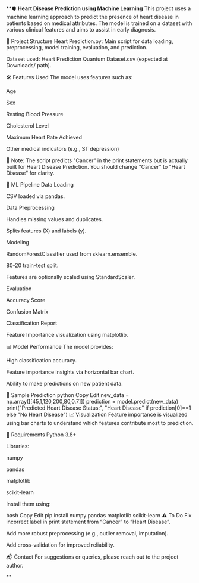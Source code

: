 ****🫀 Heart Disease Prediction using Machine Learning**
This project uses a machine learning approach to predict the presence of heart disease in patients based on medical attributes. The model is trained on a dataset with various clinical features and aims to assist in early diagnosis.

📂 Project Structure
Heart Prediction.py: Main script for data loading, preprocessing, model training, evaluation, and prediction.

Dataset used: Heart Prediction Quantum Dataset.csv (expected at Downloads/ path).

🛠️ Features Used
The model uses features such as:

Age

Sex

Resting Blood Pressure

Cholesterol Level

Maximum Heart Rate Achieved

Other medical indicators (e.g., ST depression)

📌 Note: The script predicts "Cancer" in the print statements but is actually built for Heart Disease Prediction. You should change "Cancer" to "Heart Disease" for clarity.

🧪 ML Pipeline
Data Loading

CSV loaded via pandas.

Data Preprocessing

Handles missing values and duplicates.

Splits features (X) and labels (y).

Modeling

RandomForestClassifier used from sklearn.ensemble.

80-20 train-test split.

Features are optionally scaled using StandardScaler.

Evaluation

Accuracy Score

Confusion Matrix

Classification Report

Feature Importance visualization using matplotlib.

📊 Model Performance
The model provides:

High classification accuracy.

Feature importance insights via horizontal bar chart.

Ability to make predictions on new patient data.

🧠 Sample Prediction
python
Copy
Edit
new_data = np.array([[45,1,120,200,80,0.7]])
prediction = model.predict(new_data)
print("Predicted Heart Disease Status:", "Heart Disease" if prediction[0]==1 else "No Heart Disease")
📈 Visualization
Feature importance is visualized using bar charts to understand which features contribute most to prediction.

🧰 Requirements
Python 3.8+

Libraries:

numpy

pandas

matplotlib

scikit-learn

Install them using:

bash
Copy
Edit
pip install numpy pandas matplotlib scikit-learn
⚠️ To Do
Fix incorrect label in print statement from “Cancer” to “Heart Disease”.

Add more robust preprocessing (e.g., outlier removal, imputation).

Add cross-validation for improved reliability.

📬 Contact
For suggestions or queries, please reach out to the project author.

**
